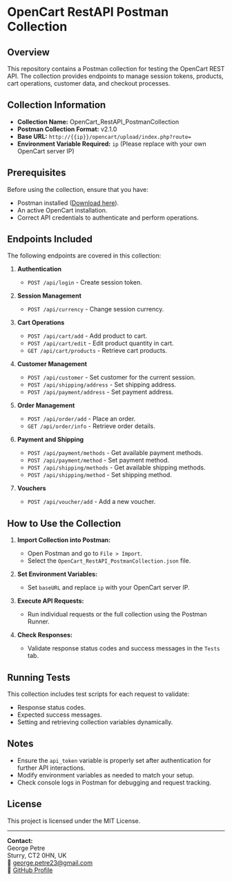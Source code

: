 # OpenCart RestAPI Postman Collection

## Overview
This repository contains a Postman collection for testing the OpenCart REST API. The collection provides endpoints to manage session tokens, products, cart operations, customer data, and checkout processes.

## Collection Information
- **Collection Name:** OpenCart_RestAPI_PostmanCollection
- **Postman Collection Format:** v2.1.0
- **Base URL:** `http://{{ip}}/opencart/upload/index.php?route=`
- **Environment Variable Required:** `ip` (Please replace with your own OpenCart server IP)

## Prerequisites
Before using the collection, ensure that you have:
- Postman installed ([Download here](https://www.postman.com/downloads/)).
- An active OpenCart installation.
- Correct API credentials to authenticate and perform operations.

## Endpoints Included
The following endpoints are covered in this collection:

1. **Authentication**
   - `POST /api/login` - Create session token.

2. **Session Management**
   - `POST /api/currency` - Change session currency.

3. **Cart Operations**
   - `POST /api/cart/add` - Add product to cart.
   - `POST /api/cart/edit` - Edit product quantity in cart.
   - `GET /api/cart/products` - Retrieve cart products.

4. **Customer Management**
   - `POST /api/customer` - Set customer for the current session.
   - `POST /api/shipping/address` - Set shipping address.
   - `POST /api/payment/address` - Set payment address.

5. **Order Management**
   - `POST /api/order/add` - Place an order.
   - `GET /api/order/info` - Retrieve order details.

6. **Payment and Shipping**
   - `POST /api/payment/methods` - Get available payment methods.
   - `POST /api/payment/method` - Set payment method.
   - `POST /api/shipping/methods` - Get available shipping methods.
   - `POST /api/shipping/method` - Set shipping method.

7. **Vouchers**
   - `POST /api/voucher/add` - Add a new voucher.

## How to Use the Collection

1. **Import Collection into Postman:**
   - Open Postman and go to `File > Import`.
   - Select the `OpenCart_RestAPI_PostmanCollection.json` file.

2. **Set Environment Variables:**
   - Set `baseURL` and replace `ip` with your OpenCart server IP.

3. **Execute API Requests:**
   - Run individual requests or the full collection using the Postman Runner.

4. **Check Responses:**
   - Validate response status codes and success messages in the `Tests` tab.

## Running Tests
This collection includes test scripts for each request to validate:
- Response status codes.
- Expected success messages.
- Setting and retrieving collection variables dynamically.

## Notes
- Ensure the `api_token` variable is properly set after authentication for further API interactions.
- Modify environment variables as needed to match your setup.
- Check console logs in Postman for debugging and request tracking.

## License
This project is licensed under the MIT License.

---

**Contact:**  
George Petre  
Sturry, CT2 0HN, UK  
📧 george.petre23@gmail.com  
🔗 [GitHub Profile](https://georgempetre.github.io)

